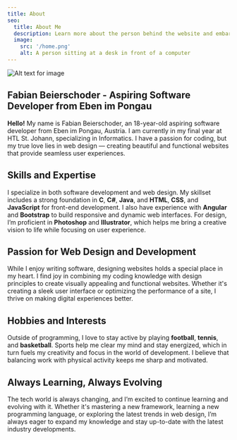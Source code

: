 ```yaml
---
title: About
seo:
  title: About Me
  description: Learn more about the person behind the website and embark on a journey of inspiration and shared experiences.
  image:
    src: '/home.png'
    alt: A person sitting at a desk in front of a computer
---
```

 
![Alt text for image](/home.png)
 
## Fabian Beierschoder - Aspiring Software Developer from Eben im Pongau
 
**Hello!** My name is Fabian Beierschoder, an 18-year-old aspiring software developer from Eben im Pongau, Austria. I am currently in my final year at HTL St. Johann, specializing in Informatics. I have a passion for coding, but my true love lies in web design — creating beautiful and functional websites that provide seamless user experiences.
 
## Skills and Expertise
 
I specialize in both software development and web design. My skillset includes a strong foundation in **C**, **C#**, **Java**, and **HTML**, **CSS**, and **JavaScript** for front-end development. I also have experience with **Angular** and **Bootstrap** to build responsive and dynamic web interfaces. For design, I’m proficient in **Photoshop** and **Illustrator**, which helps me bring a creative vision to life while focusing on user experience.
 
## Passion for Web Design and Development
 
While I enjoy writing software, designing websites holds a special place in my heart. I find joy in combining my coding knowledge with design principles to create visually appealing and functional websites. Whether it's creating a sleek user interface or optimizing the performance of a site, I thrive on making digital experiences better.
 
## Hobbies and Interests
 
Outside of programming, I love to stay active by playing **football**, **tennis**, and **basketball**. Sports help me clear my mind and stay energized, which in turn fuels my creativity and focus in the world of development. I believe that balancing work with physical activity keeps me sharp and motivated.
 
## Always Learning, Always Evolving
 
The tech world is always changing, and I’m excited to continue learning and evolving with it. Whether it's mastering a new framework, learning a new programming language, or exploring the latest trends in web design, I’m always eager to expand my knowledge and stay up-to-date with the latest industry developments.